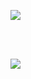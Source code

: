 [![](https://github-readme-stats.vercel.app/api?username=faeztgh&repo=faez-shop&theme=midnight-purple&show_icons=true&show_owner=true&api_domain=https://wakatime.com/share/@f4ez/&range=last_year)](https://github.com/faeztgh/)

<br/>
<br/>

[![](https://wakatime.com/share/@f4ez/e21807b2-f7a9-45bc-8ac7-ef2f0483dca9.svg)](https://github.com/faeztgh/)
